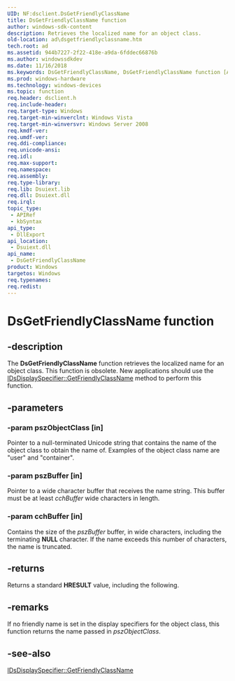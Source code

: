 ```yaml
---
UID: NF:dsclient.DsGetFriendlyClassName
title: DsGetFriendlyClassName function
author: windows-sdk-content
description: Retrieves the localized name for an object class.
old-location: ad\dsgetfriendlyclassname.htm
tech.root: ad
ms.assetid: 944b7227-2f22-418e-a9da-6fddec66876b
ms.author: windowssdkdev
ms.date: 11/16/2018
ms.keywords: DsGetFriendlyClassName, DsGetFriendlyClassName function [Active Directory], ad.dsgetfriendlyclassname, dsclient/DsGetFriendlyClassName
ms.prod: windows-hardware
ms.technology: windows-devices
ms.topic: function
req.header: dsclient.h
req.include-header: 
req.target-type: Windows
req.target-min-winverclnt: Windows Vista
req.target-min-winversvr: Windows Server 2008
req.kmdf-ver: 
req.umdf-ver: 
req.ddi-compliance: 
req.unicode-ansi: 
req.idl: 
req.max-support: 
req.namespace: 
req.assembly: 
req.type-library: 
req.lib: Dsuiext.lib
req.dll: Dsuiext.dll
req.irql: 
topic_type:
 - APIRef
 - kbSyntax
api_type:
 - DllExport
api_location:
 - Dsuiext.dll
api_name:
 - DsGetFriendlyClassName
product: Windows
targetos: Windows
req.typenames: 
req.redist: 
---
```


# DsGetFriendlyClassName function


## -description


The <b>DsGetFriendlyClassName</b> function retrieves the localized name for an object class. This function is obsolete. New applications should use the <a href="https://msdn.microsoft.com/192e2a57-6bde-4357-893e-37f466588b55">IDsDisplaySpecifier::GetFriendlyClassName</a> method to perform this function.


## -parameters




### -param pszObjectClass [in]

Pointer to a null-terminated Unicode string that contains the name of the object class to obtain the name of. Examples of the object class name are "user" and "container".


### -param pszBuffer [in]

Pointer to a wide character buffer that receives the name string. This buffer must be at least <i>cchBuffer</i> wide characters in length.


### -param cchBuffer [in]

Contains the size of the <i>pszBuffer</i> buffer, in wide characters, including the terminating <b>NULL</b> character. If the name exceeds this number of characters, the name is truncated.


## -returns



Returns a standard  <b>HRESULT</b> value, including the following.




## -remarks



If no friendly name is set in the display specifiers for the object class, this function returns the name passed in <i>pszObjectClass</i>.




## -see-also




<a href="https://msdn.microsoft.com/192e2a57-6bde-4357-893e-37f466588b55">IDsDisplaySpecifier::GetFriendlyClassName</a>
 

 

